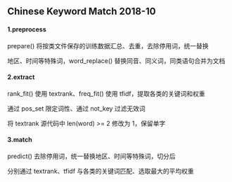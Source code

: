 ## Chinese Keyword Match 2018-10

#### 1.preprocess

prepare() 将按类文件保存的训练数据汇总、去重，去除停用词，统一替换

地区、时间等特殊词，word_replace() 替换同音、同义词，同类语句合并为文档

#### 2.extract

rank_fit() 使用 textrank、freq_fit() 使用 tfidf，提取各类的关键词和权重

通过 pos_set 限定词性、通过 not_key 过滤无效词

将 textrank 源代码中 len(word) >= 2 修改为 1，保留单字

#### 3.match

predict() 去除停用词，统一替换地区、时间等特殊词，切分后

分别通过 textrank、tfidf 与各类的关键词匹配、选取最大的平均权重